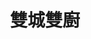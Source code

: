 ---
title: "雙城雙廚"
description: "雙城雙廚"
layout: shop
keywords:
  - 美食競賽
  - 台灣美食
  - 美食精選
datePublished: "2025-06-30"
dateModified: "2025-07-02"
city: "台北市"
district: "信義區"
address: "台北市信義區嘉興街175巷2弄8號"
phone: ""
geo: "25.02748479024552, 121.55742378606605"
google_map: "https://maps.app.goo.gl/43WJp92iomFfxDnr9"
footinder: "https://footinder.com.tw/%E5%8F%B0%E5%8C%97%E5%B8%82%E4%BF%A1%E7%BE%A9%E5%8D%80/362164/"
official: ""
award:
  - name: "500盤"
    year: "2024"
    entries:
      - dishes:
          - "糟乳鴿"

---